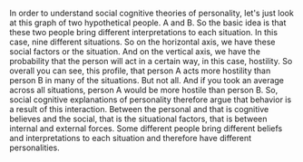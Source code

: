 In order to understand social cognitive theories of personality, let's just
look at this graph of two hypothetical people. A and B. So the basic idea is
that these two people bring different interpretations to each situation. In
this case, nine different situations. So on the horizontal axis, we have these
social factors or the situation. And on the vertical axis, we have the
probability that the person will act in a certain way, in this case, hostility.
So overall you can see, this profile, that person A acts more hostility than
person B in many of the situations. But not all. And if you took an average
across all situations, person A would be more hostile than person B. So, social
cognitive explanations of personality therefore argue that behavior is a result
of this interaction. Between the personal and that is cognitive believes and
the social, that is the situational factors, that is between internal and
external forces. Some different people bring different beliefs and
interpretations to each situation and therefore have different personalities.
